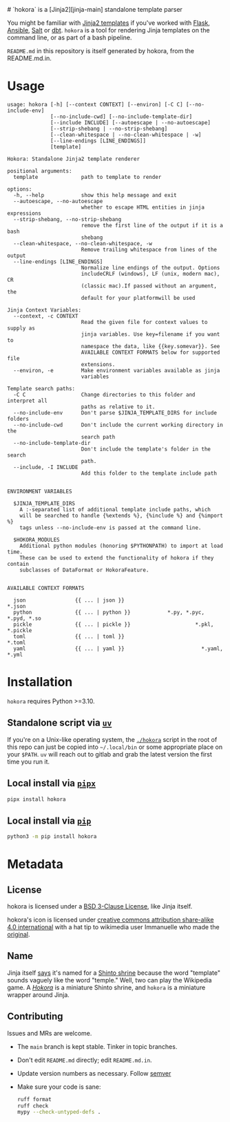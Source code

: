 <!-- vim: set ft=mdjinja et tw=80 cc : --># `hokora` is a [Jinja2][jinja-main] standalone template parser

You might be familiar with [Jinja2 templates][jinja-wikipedia] if you've worked
with [Flask][flask], [Ansible][ansible], [Salt][salt] or [dbt][dbt]. `hokora`
is a tool for rendering Jinja templates on the command line, or as part of a
bash pipeline.

`README.md` in this repository is itself generated by hokora, from the
README.md.in.

# Usage
```
usage: hokora [-h] [--context CONTEXT] [--environ] [-C C] [--no-include-env]
              [--no-include-cwd] [--no-include-template-dir]
              [--include INCLUDE] [--autoescape | --no-autoescape]
              [--strip-shebang | --no-strip-shebang]
              [--clean-whitespace | --no-clean-whitespace | -w]
              [--line-endings [LINE_ENDINGS]]
              [template]

Hokora: Standalone Jinja2 template renderer

positional arguments:
  template              path to template to render

options:
  -h, --help            show this help message and exit
  --autoescape, --no-autoescape
                        whether to escape HTML entities in jinja expressions
  --strip-shebang, --no-strip-shebang
                        remove the first line of the output if it is a bash
                        shebang
  --clean-whitespace, --no-clean-whitespace, -w
                        Remove trailing whitespace from lines of the output
  --line-endings [LINE_ENDINGS]
                        Normalize line endings of the output. Options
                        includeCRLF (windows), LF (unix, modern mac), CR
                        (classic mac).If passed without an argument, the
                        default for your platformwill be used

Jinja Context Variables:
  --context, -c CONTEXT
                        Read the given file for context values to supply as
                        jinja variables. Use key=filename if you want to
                        namespace the data, like {{key.somevar}}. See
                        AVAILABLE CONTEXT FORMATS below for supported file
                        extensions.
  --environ, -e         Make environment variables available as jinja
                        variables

Template search paths:
  -C C                  Change directories to this folder and interpret all
                        paths as relative to it.
  --no-include-env      Don't parse $JINJA_TEMPLATE_DIRS for include folders
  --no-include-cwd      Don't include the current working directory in the
                        search path
  --no-include-template-dir
                        Don't include the template's folder in the search
                        path.
  --include, -I INCLUDE
                        Add this folder to the template include path


ENVIRONMENT VARIABLES

  $JINJA_TEMPLATE_DIRS
    A :-separated list of additional template include paths, which
    will be searched to handle {%extends %}, {%include %} and {%import %}
    tags unless --no-include-env is passed at the command line.

  $HOKORA_MODULES
    Additional python modules (honoring $PYTHONPATH) to import at load time.
    These can be used to extend the functionality of hokora if they contain
    subclasses of DataFormat or HokoraFeature.


AVAILABLE CONTEXT FORMATS

  json                {{ ... | json }}                                *.json
  python              {{ ... | python }}            *.py, *.pyc, *.pyd, *.so
  pickle              {{ ... | pickle }}                     *.pkl, *.pickle
  toml                {{ ... | toml }}                                *.toml
  yaml                {{ ... | yaml }}                         *.yaml, *.yml

```

# Installation

`hokora` requires Python &gt;=3.10.

## Standalone script via [`uv`][uv]

If you're on a Unix-like operating system, the [`./hokora`](https://gitlab.com/drmoose/hokora/-/blob/main/hokora)
script in the root of this repo can just be copied into `~/.local/bin` or some
appropriate place on your `$PATH`. `uv` will reach out to gitlab and grab the
latest version the first time you run it.

## Local install via [`pipx`][pipx]

```bash
pipx install hokora
```

## Local install via [`pip`][pip]

```bash
python3 -m pip install hokora
```
# Metadata

## License

hokora is licensed under a [BSD 3-Clause License](https://gitlab.com/drmoose/hokora/-/blob/main/COPYING), like Jinja
itself.

hokora's icon is licensed under [creative commons attribution share-alike 4.0
international][ccbysa4] with a hat tip to wikimedia user Immanuelle who made
the [original][icon-upstream].


## Name

Jinja itself [says][jinja-faq-name] it's named for a [Shinto
shrine][shrine-wikipedia] because the word "template" sounds vaguely like the
word "temple." Well, two can play the Wikipedia game. A
[_Hokora_][hokora-wikipedia] is a miniature Shinto shrine, and `hokora` is a
miniature wrapper around Jinja.


## Contributing

Issues and MRs are welcome.

- The `main` branch is kept stable. Tinker in topic branches.
- Don't edit `README.md` directly; edit `README.md.in`.
- Update version numbers as necessary. Follow [semver][semver]
- Make sure your code is sane:

  ```bash
  ruff format
  ruff check
  mypy --check-untyped-defs .
  ```


<!-- `links -->

[jinja-main]: https://jinja.palletsprojects.com
[jinja-example]: https://jinja.palletsprojects.com/en/stable/templates/#synopsis
[jinja-wikipedia]: https://en.wikipedia.org/wiki/Jinja_(template_engine)
[jinja-faq-name]: https://jinja.palletsprojects.com/en/stable/faq/#why-is-it-called-jinja
[flask]: https://flask.palletsprojects.com/en/stable/tutorial/templates/
[ansible]: https://docs.ansible.com/ansible/latest/user_guide/playbooks_templating.html
[salt]: https://docs.saltproject.io/en/latest/topics/jinja/index.html
[dbt]: https://docs.getdbt.com/docs/build/jinja-macros
[ccbysa4]: https://creativecommons.org/licenses/by-sa/4.0/deed.en
[icon-upstream]: https://commons.wikimedia.org/wiki/File:%E7%A5%A0svg.svg
[shrine-wikipedia]: https://en.wikipedia.org/wiki/Shinto_shrine
[hokora-wikipedia]: https://en.wikipedia.org/wiki/Hokora
[jammy-pip]: https://packages.ubuntu.com/jammy/python3-pip
[uv]: https://docs.astral.sh/uv/getting-started/installation/
[pipx]: https://pipx.pypa.io/latest/installation/
[pip]: https://pypi.org/project/pip/
[old-pip-unknown]: https://stackoverflow.com/q/78034052
[semver]: https://semver.org/
